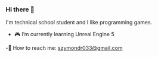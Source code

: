 ### Hi there 👋

I'm technical school student and I like programming games.

- 🎮 I’m currently learning Unreal Engine 5

-📧 How to reach me: szymondr033@gmail.com

<!--
**Szymon-Drazik/Szymon-Drazik** is a ✨ _special_ ✨ repository because its `README.md` (this file) appears on your GitHub profile.

Here are some ideas to get you started:

- 🔭 I’m currently working on ...
- 🌱 I’m currently learning ...
- 👯 I’m looking to collaborate on ...
- 🤔 I’m looking for help with ...
- 💬 Ask me about ...
- 📫 How to reach me: ...
- 😄 Pronouns: ...
- ⚡ Fun fact: ...
-->
